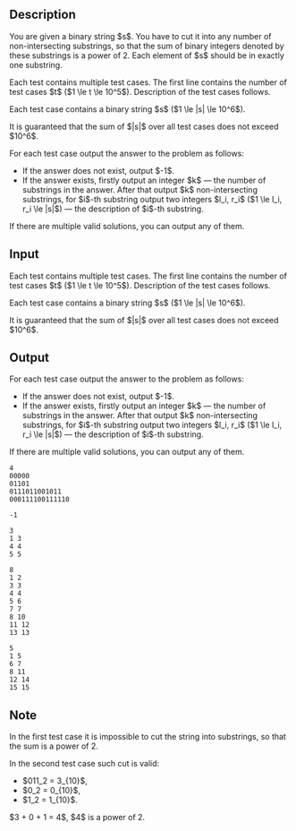 ## Description

<div><p>You are given a binary string $s$. You have to cut it into any number of non-intersecting substrings, so that the sum of binary integers denoted by these substrings is a power of 2. Each element of $s$ should be in exactly one substring.</p></div><div class="input-specification"><p>Each test contains multiple test cases. The first line contains the number of test cases $t$ ($1 \le t \le 10^5$). Description of the test cases follows.</p><p>Each test case contains a binary string $s$ ($1 \le |s| \le 10^6$).</p><p>It is guaranteed that the sum of $|s|$ over all test cases does not exceed $10^6$.</p></div><div class="output-specification"><p>For each test case output the answer to the problem as follows: </p><ul> <li> If the answer does not exist, output $-1$. </li><li> If the answer exists, firstly output an integer $k$&nbsp;— the number of substrings in the answer. After that output $k$ non-intersecting substrings, for $i$-th substring output two integers $l_i, r_i$ ($1 \le l_i, r_i \le |s|$)&nbsp;— the description of $i$-th substring. </li></ul><p>If there are multiple valid solutions, you can output any of them.</p></div>

## Input

<p>Each test contains multiple test cases. The first line contains the number of test cases $t$ ($1 \le t \le 10^5$). Description of the test cases follows.</p><p>Each test case contains a binary string $s$ ($1 \le |s| \le 10^6$).</p><p>It is guaranteed that the sum of $|s|$ over all test cases does not exceed $10^6$.</p>

## Output

<p>For each test case output the answer to the problem as follows: </p><ul> <li> If the answer does not exist, output $-1$. </li><li> If the answer exists, firstly output an integer $k$&nbsp;— the number of substrings in the answer. After that output $k$ non-intersecting substrings, for $i$-th substring output two integers $l_i, r_i$ ($1 \le l_i, r_i \le |s|$)&nbsp;— the description of $i$-th substring. </li></ul><p>If there are multiple valid solutions, you can output any of them.</p>





```input1
4
00000
01101
0111011001011
000111100111110
```




```output1
-1

3
1 3
4 4
5 5

8
1 2
3 3
4 4
5 6
7 7
8 10
11 12
13 13

5
1 5
6 7
8 11
12 14
15 15
```



## Note

<p>In the first test case it is impossible to cut the string into substrings, so that the sum is a power of 2.</p><p>In the second test case such cut is valid: </p><ul> <li> $011_2 = 3_{10}$, </li><li> $0_2 = 0_{10}$, </li><li> $1_2 = 1_{10}$. </li></ul> $3 + 0 + 1 = 4$, $4$ is a power of 2.
